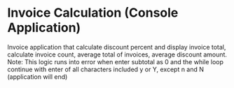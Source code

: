 # Invoice Calculation (Console Application)

Invoice application that calculate discount percent and display invoice total, calculate invoice count, average total of invoices, average discount amount. Note: This logic runs into error when enter subtotal as 0 and the while loop continue with enter of all characters included y or Y, except n and N (application will end)
